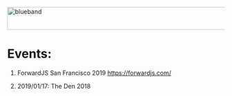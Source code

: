 <img src="https://farm5.staticflickr.com/4503/37148677233_71edc5a37b_o.png" width="1041" height="53" alt="blueband">

# Events:

1. ForwardJS San Francisco 2019 https://forwardjs.com/

1. 2019/01/17: The Den 2018

